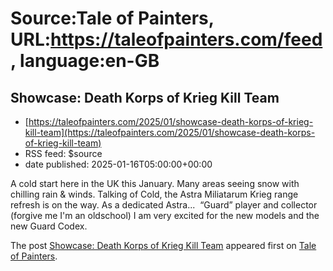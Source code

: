 # Source:Tale of Painters, URL:https://taleofpainters.com/feed, language:en-GB

## Showcase: Death Korps of Krieg Kill Team
 - [https://taleofpainters.com/2025/01/showcase-death-korps-of-krieg-kill-team](https://taleofpainters.com/2025/01/showcase-death-korps-of-krieg-kill-team)
 - RSS feed: $source
 - date published: 2025-01-16T05:00:00+00:00

<p>A cold start here in the UK this January. Many areas seeing snow with chilling rain &#038; winds. Talking of Cold, the Astra Miliatarum Krieg range refresh is on the way. As a dedicated Astra...  “Guard” player and collector (forgive me I'm an oldschool) I am very excited for the new models and the new Guard Codex.</p>
<p>The post <a href="https://taleofpainters.com/2025/01/showcase-death-korps-of-krieg-kill-team/">Showcase: Death Korps of Krieg Kill Team</a> appeared first on <a href="https://taleofpainters.com">Tale of Painters</a>.</p>

